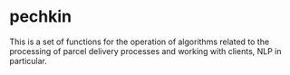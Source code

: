 # pechkin
This is a set of functions for the operation of algorithms related
to the processing of parcel delivery processes and working with clients, NLP in particular.
